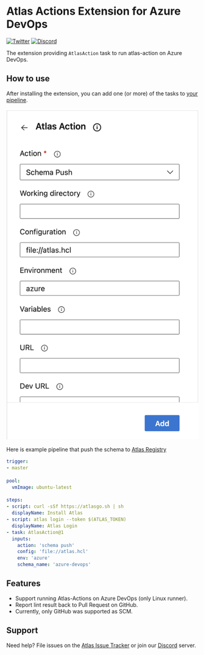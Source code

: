 # Atlas Actions Extension for Azure DevOps

[![Twitter](https://img.shields.io/twitter/url.svg?label=Follow%20%40ariga%2Fatlas&style=social&url=https%3A%2F%2Ftwitter.com%2Fatlasgo_io)](https://twitter.com/atlasgo_io)
[![Discord](https://img.shields.io/discord/930720389120794674?label=discord&logo=discord&style=flat-square&logoColor=white)](https://discord.com/invite/zZ6sWVg6NT)

The extension providing `AtlasAction` task to run atlas-action on Azure DevOps.

## How to use

After installing the extension, you can add one (or more) of the tasks to [your pipeline](https://docs.microsoft.com/en-us/azure/devops/pipelines/?WT.mc_id=DOP-MVP-5001511&view=azure-devops).

![add-task](images/add-task.png)

Here is example pipeline that push the schema to [Atlas Registry](https://atlasgo.io/cloud/features/registry)

```yaml
trigger:
- master

pool:
  vmImage: ubuntu-latest

steps:
- script: curl -sSf https://atlasgo.sh | sh
  displayName: Install Atlas
- script: atlas login --token $(ATLAS_TOKEN)
  displayName: Atlas Login
- task: AtlasAction@1
  inputs:
    action: 'schema push'
    config: 'file://atlas.hcl'
    env: 'azure'
    schema_name: 'azure-devops'
```

## Features

- Support running Atlas-Actions on Azure DevOps (only Linux runner).
- Report lint result back to Pull Request on GitHub.
- Currently, only GitHub was supported as SCM.

## Support

Need help? File issues on the [Atlas Issue Tracker](https://github.com/ariga/atlas/issues) or join our [Discord](https://discord.com/invite/zZ6sWVg6NT) server.
